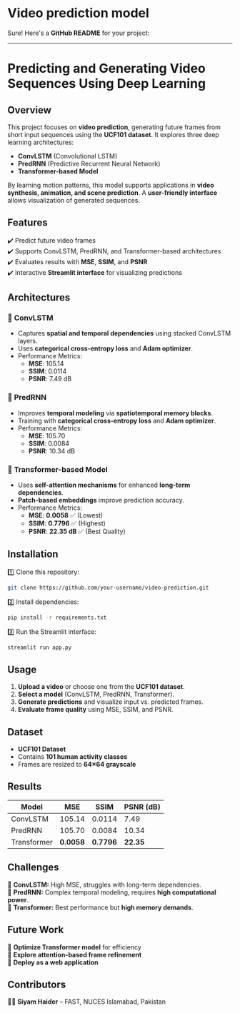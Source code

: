 # Video prediction model
Sure! Here's a **GitHub README** for your project:

---

# **Predicting and Generating Video Sequences Using Deep Learning**

## **Overview**
This project focuses on **video prediction**, generating future frames from short input sequences using the **UCF101 dataset**. It explores three deep learning architectures:
- **ConvLSTM** (Convolutional LSTM)
- **PredRNN** (Predictive Recurrent Neural Network)
- **Transformer-based Model**

By learning motion patterns, this model supports applications in **video synthesis, animation, and scene prediction**. A **user-friendly interface** allows visualization of generated sequences.

## **Features**
✔️ Predict future video frames  
✔️ Supports ConvLSTM, PredRNN, and Transformer-based architectures  
✔️ Evaluates results with **MSE**, **SSIM**, and **PSNR**  
✔️ Interactive **Streamlit interface** for visualizing predictions  

## **Architectures**
### 🔹 **ConvLSTM**
- Captures **spatial and temporal dependencies** using stacked ConvLSTM layers.
- Uses **categorical cross-entropy loss** and **Adam optimizer**.
- Performance Metrics:
  - **MSE**: 105.14  
  - **SSIM**: 0.0114  
  - **PSNR**: 7.49 dB  

### 🔹 **PredRNN**
- Improves **temporal modeling** via **spatiotemporal memory blocks**.
- Training with **categorical cross-entropy loss** and **Adam optimizer**.
- Performance Metrics:
  - **MSE**: 105.70  
  - **SSIM**: 0.0084  
  - **PSNR**: 10.34 dB  

### 🔹 **Transformer-based Model**
- Uses **self-attention mechanisms** for enhanced **long-term dependencies**.
- **Patch-based embeddings** improve prediction accuracy.
- Performance Metrics:
  - **MSE**: **0.0058** ✅ (Lowest)  
  - **SSIM**: **0.7796** ✅ (Highest)  
  - **PSNR**: **22.35 dB** ✅ (Best Quality)  

## **Installation**
1️⃣ Clone this repository:  
```bash
git clone https://github.com/your-username/video-prediction.git
```
2️⃣ Install dependencies:  
```bash
pip install -r requirements.txt
```
3️⃣ Run the Streamlit interface:  
```bash
streamlit run app.py
```

## **Usage**
1. **Upload a video** or choose one from the **UCF101 dataset**.
2. **Select a model** (ConvLSTM, PredRNN, Transformer).
3. **Generate predictions** and visualize input vs. predicted frames.
4. **Evaluate frame quality** using MSE, SSIM, and PSNR.

## **Dataset**
- **UCF101 Dataset**  
- Contains **101 human activity classes**  
- Frames are resized to **64×64 grayscale**  

## **Results**
| Model        | MSE    | SSIM  | PSNR (dB) |
|-------------|--------|-------|-----------|
| ConvLSTM    | 105.14 | 0.0114 | 7.49      |
| PredRNN     | 105.70 | 0.0084 | 10.34     |
| Transformer | **0.0058** | **0.7796** | **22.35** |

## **Challenges**
🔸 **ConvLSTM:** High MSE, struggles with long-term dependencies.  
🔸 **PredRNN:** Complex temporal modeling, requires **high computational power**.  
🔸 **Transformer:** Best performance but **high memory demands**.

## **Future Work**
🚀 **Optimize Transformer model** for efficiency  
🚀 **Explore attention-based frame refinement**  
🚀 **Deploy as a web application**  

## **Contributors**
👨‍💻 **Siyam Haider** – FAST, NUCES Islamabad, Pakistan  




